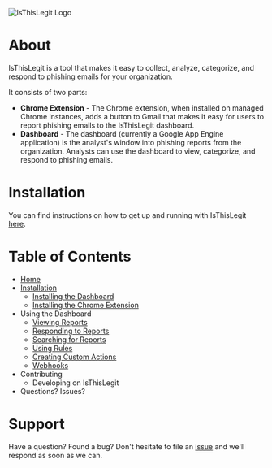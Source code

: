 ![IsThisLegit Logo](https://i.imgur.com/Nnn7rgB.png)

# About

IsThisLegit is a tool that makes it easy to collect, analyze, categorize, and respond to phishing emails for your organization.

It consists of two parts:

* **Chrome Extension** - The Chrome extension, when installed on managed Chrome instances, adds a button to Gmail that makes it easy for users to report phishing emails to the IsThisLegit dashboard.
* **Dashboard** - The dashboard (currently a Google App Engine application) is the analyst's window into phishing reports from the organization. Analysts can use the dashboard to view, categorize, and respond to phishing emails.

# Installation

You can find instructions on how to get up and running with IsThisLegit [here](https://github.com/duo-labs/isthislegit/blob/master/docs/installation.md).

# Table of Contents

* [Home](https://github.com/duo-labs/isthislegit/blob/master/docs/README.md)
* [Installation](https://github.com/duo-labs/isthislegit/blob/master/docs/installation.md)
    * [Installing the Dashboard](https://github.com/duo-labs/isthislegit/blob/master/docs/installation.md#installing-the-dashboard)
    * [Installing the Chrome Extension](https://github.com/duo-labs/isthislegit/blob/master/docs/installation.md#installing-the-extension)
* Using the Dashboard
    * [Viewing Reports](https://github.com/duo-labs/isthislegit/blob/master/docs/dashboard/viewing-reports.md)
    * [Responding to Reports](https://github.com/duo-labs/isthislegit/blob/master/docs/dashboard/responding-to-reports.md)
    * [Searching for Reports](https://github.com/duo-labs/isthislegit/blob/master/docs/dashboard/searching-for-reports.md)
    * [Using Rules](https://github.com/duo-labs/isthislegit/blob/master/docs/dashboard/using-reports.md)
    * [Creating Custom Actions](https://github.com/duo-labs/isthislegit/blob/master/docs/dashboard/creating-custom-actions.md)
    * [Webhooks](https://github.com/duo-labs/isthislegit/blob/master/docs/dashboard/webhooks.md)
* Contributing
    * Developing on IsThisLegit
* Questions? Issues?

# Support

Have a question? Found a bug? Don't hesitate to file an [issue](https://github.com/duo-labs/isthislegit/issues) and we'll respond as soon as we can.